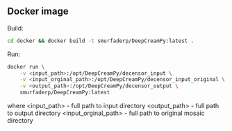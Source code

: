 Docker image
------------

Build: 
```bash
cd docker && docker build -t smurfaderp/DeepCreamPy:latest . 
```

Run:
```bash
docker run \
    -v <input_path>:/opt/DeepCreamPy/decensor_input \
    -v <input_orginal_path>:/opt/DeepCreamPy/decensor_input_original \
    -v <output_path>:/opt/DeepCreamPy/decensor_output \
    smurfaderp/DeepCreamPy:latest
```
where
<input_path> - full path to input directory
<output_path> - full path to output directory
<input_orginal_path> - full path to original mosaic directory

